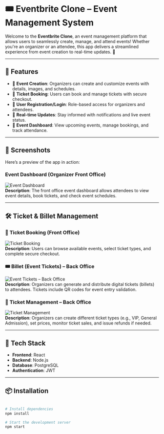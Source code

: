 # 🎟️ Eventbrite Clone – Event Management System

Welcome to the **Eventbrite Clone**, an event management platform that allows users to seamlessly create, manage, and attend events! Whether you're an organizer or an attendee, this app delivers a streamlined experience from event creation to real-time updates. 🚀

---

## 🧩 Features

- 📝 **Event Creation**: Organizers can create and customize events with details, images, and schedules.
- 🎫 **Ticket Booking**: Users can book and manage tickets with secure checkout.
- 👥 **User Registration/Login**: Role-based access for organizers and attendees.
- 🔔 **Real-time Updates**: Stay informed with notifications and live event status.
- 📅 **Event Dashboard**: View upcoming events, manage bookings, and track attendance.

---

## 📸 Screenshots

Here’s a preview of the app in action:

### Event Dashboard (Organizer Front Office)
![Event Dashboard](./images/event-dashboard.png)  
**Description**: The front office event dashboard allows attendees to view event details, book tickets, and check event schedules.

 
---

## 🛠️ Ticket & Billet Management

### 🎫 **Ticket Booking (Front Office)**  
![Ticket Booking](./images/ticket-booking.png)  
**Description**: Users can browse available events, select ticket types, and complete secure checkout.

### 🎟️ **Billet (Event Tickets) – Back Office**  
![Event Tickets – Back Office](./images/back-office-ticket.png)  
**Description**: Organizers can generate and distribute digital tickets (billets) to attendees. Tickets include QR codes for event entry validation.

### 🎫 **Ticket Management – Back Office**  
![Ticket Management](./images/ticket-management.png)  
**Description**: Organizers can create different ticket types (e.g., VIP, General Admission), set prices, monitor ticket sales, and issue refunds if needed.

---

## 🚀 Tech Stack

- **Frontend**: React
- **Backend**: Node.js
- **Database**: PostgreSQL
- **Authentication**: JWT

---

## 📦 Installation

```bash 

# Install dependencies
npm install

# Start the development server
npm start
